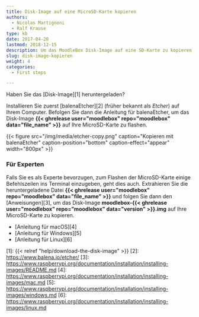 ```yaml
---
title: Disk-Image auf eine MicroSD-Karte kopieren
authors:
  - Nicolas Martignoni
  - Ralf Krause
type: kb
date: 2017-04-20
lastmod: 2018-12-15
description: Um das MoodleBox Disk-Image auf eine SD-Karte zu kopieren, folgen Sie diese Anweisungen.
slug: disk-image-kopieren
weight: 4
categories:
  - First steps

---
```

Haben Sie das [Disk-Image][1] heruntergeladen?

Installieren Sie zuerst [balenaEtcher][2] (früher bekannt als _Etcher_) auf Ihrem Computer. Befolgen Sie dann die Anleitung für balenaEtcher, um das Disk-Image __{{< ghrelease user="moodlebox" repo="moodlebox" data="file_name" >}}__ auf Ihre MicroSD-Karte zu flashen.

{{< figure src="/img/media/etcher-copy.png" caption="Kopieren mit balenaEtcher" caption-position="bottom" caption-effect="appear" width="800px" >}}

### Für Experten

Falls Sie es als Experte bevorzugen, zum Flashen der MicroSD-Karte einige Befehlszeilen ins Terminal einzugeben, geht dies auch. Extrahieren Sie die heruntergeladene Datei __{{< ghrelease user="moodlebox" repo="moodlebox" data="file_name" >}}__ und folgen Sie dann den [Anweisungen][3], um das Disk-Image __moodlebox-{{< ghrelease user="moodlebox" repo="moodlebox" data="version" >}}.img__ auf Ihre MicroSD-Karte zu kopieren.

  * [Anleitung für macOS][4]
  * [Anleitung für Windows][5]
  * [Anleitung für Linux][6]


 [1]: {{< relref "help/download-the-disk-image" >}}
 [2]: https://www.balena.io/etcher/
 [3]: https://www.raspberrypi.org/documentation/installation/installing-images/README.md
 [4]: https://www.raspberrypi.org/documentation/installation/installing-images/mac.md
 [5]: https://www.raspberrypi.org/documentation/installation/installing-images/windows.md
 [6]: https://www.raspberrypi.org/documentation/installation/installing-images/linux.md

